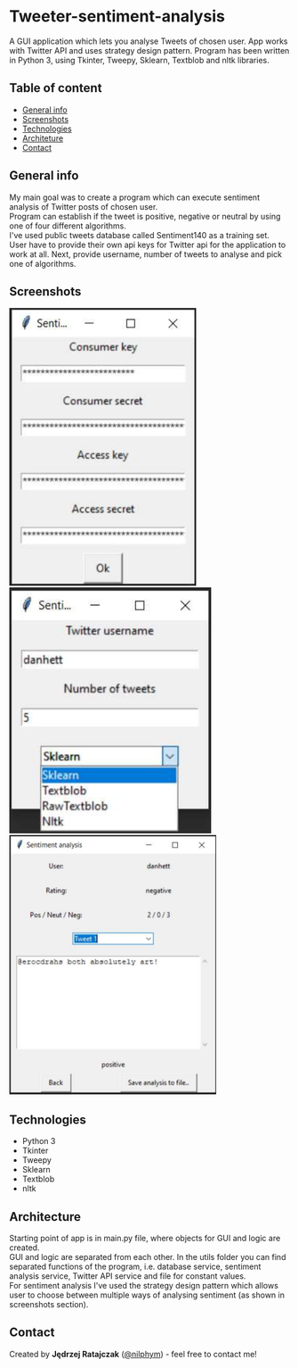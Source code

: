 # Tweeter-sentiment-analysis
A GUI application which lets you analyse Tweets of chosen user. App works with Twitter API and uses strategy design pattern.
Program has been written in Python 3, using Tkinter, Tweepy, Sklearn, Textblob and nltk libraries.

## Table of content
* [General info](#general-info)
* [Screenshots](#screenshots)
* [Technologies](#technologies)
* [Architeture](#architecture)
* [Contact](#contact)

## General info
My main goal was to create a program which can execute sentiment analysis of Twitter posts of chosen user.  
Program can establish if the tweet is positive, negative or neutral by using one of four different algorithms.  
I've used public tweets database called Sentiment140 as a training set.  
User have to provide their own api keys for Twitter api for the application to work at all. Next, provide username, number of tweets to analyse and pick one of algorithms.

## Screenshots
![Example screenshot 1](./sample-photos/1.PNG)  
![Example screenshot 2](./sample-photos/2.PNG)  
![Example screenshot 3](./sample-photos/3.PNG)

## Technologies
* Python 3
* Tkinter
* Tweepy
* Sklearn
* Textblob
* nltk

## Architecture
Starting point of app is in main.py file, where objects for GUI and logic are created.  
GUI and logic are separated from each other. In the utils folder you can find separated functions of the program, i.e. database service, sentiment analysis service, Twitter API service and file for constant values.  
For sentiment analysis I've used the strategy design pattern which allows user to choose between multiple ways of analysing sentiment (as shown in screenshots section).

## Contact
Created by **Jędrzej Ratajczak** ([@nilphym](https://github.com/nilphym)) - feel free to contact me!
